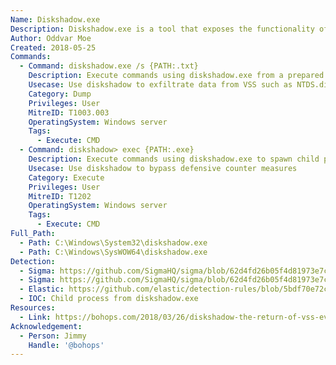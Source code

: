 ```yaml
---
Name: Diskshadow.exe
Description: Diskshadow.exe is a tool that exposes the functionality offered by the volume shadow copy Service (VSS).
Author: Oddvar Moe
Created: 2018-05-25
Commands:
  - Command: diskshadow.exe /s {PATH:.txt}
    Description: Execute commands using diskshadow.exe from a prepared diskshadow script.
    Usecase: Use diskshadow to exfiltrate data from VSS such as NTDS.dit
    Category: Dump
    Privileges: User
    MitreID: T1003.003
    OperatingSystem: Windows server
    Tags:
      - Execute: CMD
  - Command: diskshadow> exec {PATH:.exe}
    Description: Execute commands using diskshadow.exe to spawn child process
    Usecase: Use diskshadow to bypass defensive counter measures
    Category: Execute
    Privileges: User
    MitreID: T1202
    OperatingSystem: Windows server
    Tags:
      - Execute: CMD
Full_Path:
  - Path: C:\Windows\System32\diskshadow.exe
  - Path: C:\Windows\SysWOW64\diskshadow.exe
Detection:
  - Sigma: https://github.com/SigmaHQ/sigma/blob/62d4fd26b05f4d81973e7c8e80d7c1a0c6a29d0e/rules/windows/process_creation/proc_creation_win_lolbin_diskshadow.yml
  - Sigma: https://github.com/SigmaHQ/sigma/blob/62d4fd26b05f4d81973e7c8e80d7c1a0c6a29d0e/rules/windows/process_creation/proc_creation_win_susp_shadow_copies_deletion.yml
  - Elastic: https://github.com/elastic/detection-rules/blob/5bdf70e72c6cd4547624c521108189af994af449/rules/windows/credential_access_cmdline_dump_tool.toml
  - IOC: Child process from diskshadow.exe
Resources:
  - Link: https://bohops.com/2018/03/26/diskshadow-the-return-of-vss-evasion-persistence-and-active-directory-database-extraction/
Acknowledgement:
  - Person: Jimmy
    Handle: '@bohops'
---
```

